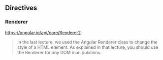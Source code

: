 ## Directives
### Renderer
https://angular.io/api/core/Renderer2

> In the last lecture, we used the Angular Renderer class to change the style of a HTML element. As explained in that lecture, you should use the Renderer for any DOM manipulations.
